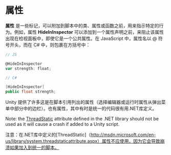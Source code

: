 <!-- > 原文：[Attributes](http://docs.unity3d.com/Manual/Attributes.html) -->

<!-- Unity Manual > Scripting > Scripting Overview > Attributes -->
<!-- Unity 手册 <i class="fa fa-angle-right"/> 脚本 <i class="fa fa-angle-right"/> 脚本概述 <i class="fa fa-angle-right"/> 属性 -->

<!-- # Attributes -->
# 属性

<!-- **Attributes** are markers that can be placed above a class, property or function in a script to indicate special behaviour. For example, the **HideInInspector** attribute can be added above a property declaration to prevent the property being shown in the inspector, even if it is public. In JavaScript, an attribute name begins with an “@” sign, whilst in C#, it is contained within square brackets:- -->
**属性** 是一些标记，可以附加到脚本中的类、属性或函数之前，用来指示特定的行为。例如，属性 **HideInInspector** 可以添加到一个属性声明之前，来阻止该属性出现在检视面板中，即使它是一个公共属性。在 JavaScript 中，属性名以 @ 符号开头，而在 C# 中，则包裹在方括号中：

```js
// JS

@HideInInspector
var strength: float;
```

```c#
// C#

[HideInInspector]
public float strength;
```

<!-- Unity provides a number of attributes which are listed in the script reference (select the Editor or Runtime Attributes section from popup menu in the sidebar). There are also attributes defined in the .NET libraries which may sometimes be useful in Unity code. -->

Unity 提供了许多这是在脚本引用列出的属性（选择编辑器或运行时属性从弹出菜单中部分中的边栏）。也有属性，其中有时是统一的代码很有用.NET库定义。



Note: the [ThreadStatic](http://msdn.microsoft.com/en-us/library/system.threadstaticattribute.aspx) attribute defined in the .NET library should not be used as it will cause a crash if added to a Unity script.

注意：在.NET库中定义的[ThreadStatic]（http://msdn.microsoft.com/en-us/library/system.threadstaticattribute.aspx）属性不应使用，因为它会导致崩溃如果加入到统一的脚本。
